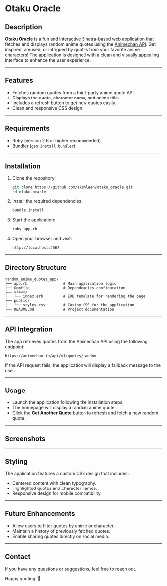 # Otaku Oracle

## Description
**Otaku Oracle** is a fun and interactive Sinatra-based web application that fetches and displays random anime quotes using the [Animechan API](https://animechan.xyz/). Get inspired, amused, or intrigued by quotes from your favorite anime characters! The application is designed with a clean and visually appealing interface to enhance the user experience.

---

## Features
- Fetches random quotes from a third-party anime quote API.
- Displays the quote, character name, and anime title.
- Includes a refresh button to get new quotes easily.
- Clean and responsive CSS design.

---

## Requirements
- Ruby (version 2.6 or higher recommended)
- Bundler (`gem install bundler`)

---

## Installation

1. Clone the repository:
   ```bash
   git clone https://github.com/akshleen/otaku_oracle.git
   cd otaku-oracle
   ```

2. Install the required dependencies:
   ```bash
   bundle install
   ```

3. Start the application:
   ```bash
   ruby app.rb
   ```

4. Open your browser and visit:
   ```
   http://localhost:4567
   ```

---

## Directory Structure
```
random_anime_quotes_app/
├── app.rb                # Main application logic
├── Gemfile               # Dependencies configuration
├── views/
│   └── index.erb         # ERB template for rendering the page
├── public/
│   └── styles.css        # Custom CSS for the application
└── README.md             # Project documentation
```

---

## API Integration
The app retrieves quotes from the Animechan API using the following endpoint:
```
https://animechan.io/api/v1/quotes/random
```

If the API request fails, the application will display a fallback message to the user.

---

## Usage
- Launch the application following the installation steps.
- The homepage will display a random anime quote.
- Click the **Get Another Quote** button to refresh and fetch a new random quote.

---

## Screenshots


---

## Styling
The application features a custom CSS design that includes:
- Centered content with clean typography.
- Highlighted quotes and character names.
- Responsive design for mobile compatibility.

---

## Future Enhancements
- Allow users to filter quotes by anime or character.
- Maintain a history of previously fetched quotes.
- Enable sharing quotes directly on social media.

---

## Contact
If you have any questions or suggestions, feel free to reach out.

Happy quoting! 🎌
